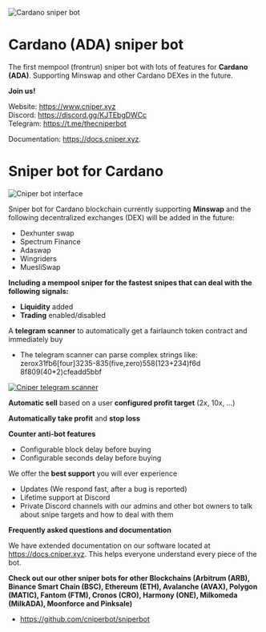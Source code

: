 ![Cardano sniper bot](https://www.cniper.xyz/wp-content/uploads/2023/06/cardano-6306459_1280-e1685994188724.png "Cardano logo")
# Cardano (ADA) sniper bot
The first mempool (frontrun) sniper bot with lots of features for **Cardano (ADA)**. Supporting Minswap and other Cardano DEXes in the future.

**Join us!**

Website: https://www.cniper.xyz<br />
Discord: https://discord.gg/KJTEbgDWCc<br />
Telegram: https://t.me/thecniperbot<br />

Documentation: <a href=" https://docs.cniper.xyz" target="_blank">https://docs.cniper.xyz</a>.

# Sniper bot for Cardano

![Cniper bot interface](https://media.discordapp.net/attachments/873075465382924318/1115376316766752918/image.png?width=960&height=603 "sniper bot interface")

Sniper bot for Cardano blockchain currently supporting **Minswap** and the following decentralized exchanges (DEX) will be added in the future:

* Dexhunter swap
* Spectrum Finance
* Adaswap
* Wingriders
* MuesliSwap

**Including a mempool sniper for the fastest snipes that can deal with the following signals:**

* **Liquidity** added
* **Trading** enabled/disabled

A **telegram scanner** to automatically get a fairlaunch token contract and immediately buy
* The telegram scanner can parse complex strings like: zerox31fb6[four]3235-835(five,zero)558(123+234)f6d 8f809(40*2)cfeadd5bbf

[![Cniper telegram scanner](https://www.cniper.xyz/wp-content/uploads/2023/04/telegram-scanner-screenshot.png)](https://www.cniper.xyz/wp-content/uploads/2023/04/telegram-scanner-parsing.gif)

**Automatic sell** based on a user **configured profit target** (2x, 10x, …)

**Automatically take profit** and **stop loss**

**Counter anti-bot features**

* Configurable block delay before buying
* Configurable seconds delay before buying

We offer the **best support** you will ever experience
* Updates (We respond fast, after a bug is reported)
* Lifetime support at Discord
* Private Discord channels with our admins and other bot owners to talk about snipe targets and how to deal with them

**Frequently asked questions and documentation**

We have extended documentation on our software located at <a href=" https://docs.cniper.xyz" target="_blank">https://docs.cniper.xyz</a>. This helps everyone understand every piece of the bot.

**Check out our other sniper bots for other Blockchains (Arbitrum (ARB), Binance Smart Chain (BSC), Ethereum (ETH), Avalanche (AVAX), Polygon (MATIC), Fantom (FTM), Cronos (CRO), Harmony (ONE), Milkomeda (MilkADA), Moonforce and Pinksale)**
- https://github.com/cniperbot/sniperbot

